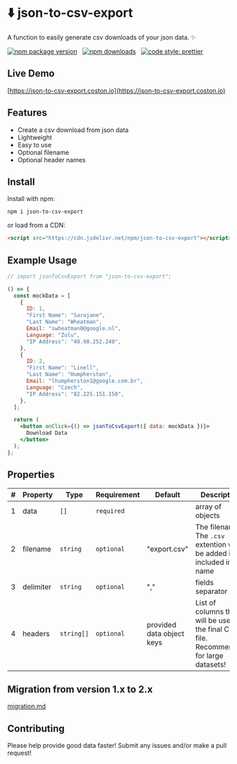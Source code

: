# ⬇️ json-to-csv-export

A function to easily generate csv downloads of your json data. ✨

[![npm package version](https://badge.fury.io/js/json-to-csv-export.svg)](https://www.npmjs.com/package/json-to-csv-export)
&nbsp;
[![npm downloads](https://img.shields.io/npm/dm/json-to-csv-export.svg)](https://www.npmjs.com/package/json-to-csv-export)
&nbsp;
[![code style: prettier](https://img.shields.io/badge/code_style-prettier-ff69b4.svg)](https://prettier.io)

## Live Demo

[https://json-to-csv-export.coston.io](https://json-to-csv-export.coston.io)

## Features

- Create a csv download from json data
- Lightweight
- Easy to use
- Optional filename
- Optional header names

## Install

Install with npm:

```sh
npm i json-to-csv-export
```

or load from a CDN:

```html
<script src="https://cdn.jsdelivr.net/npm/json-to-csv-export"></script>
```

## Example Usage

```jsx
// import jsonToCsvExport from "json-to-csv-export";

() => {
  const mockData = [
    {
      ID: 1,
      "First Name": "Sarajane",
      "Last Name": "Wheatman",
      Email: "swheatman0@google.nl",
      Language: "Zulu",
      "IP Address": "40.98.252.240",
    },
    {
      ID: 2,
      "First Name": "Linell",
      "Last Name": "Humpherston",
      Email: "lhumpherston1@google.com.br",
      Language: "Czech",
      "IP Address": "82.225.151.150",
    },
  ];

  return (
    <button onClick={() => jsonToCsvExport({ data: mockData })}>
      Download Data
    </button>
  );
};
```

## Properties

| #   | Property  | Type       | Requirement | Default                   | Description                                                                              |
| --- | --------- | ---------- | ----------- | ------------------------- | ---------------------------------------------------------------------------------------- |
| 1   | data      | `[]`       | `required`  |                           | array of objects                                                                         |
| 2   | filename  | `string`   | `optional`  | "export.csv"              | The filename. The `.csv` extention will be added if not included in file name            |
| 3   | delimiter | `string`   | `optional`  | ","                       | fields separator                                                                         |
| 4   | headers   | `string[]` | `optional`  | provided data object keys | List of columns that will be used in the final CSV file. Recommended for large datasets! |

## Migration from version 1.x to 2.x

[migration.md](migration.md)

## Contributing

Please help provide good data faster! Submit any issues and/or make a pull request!
